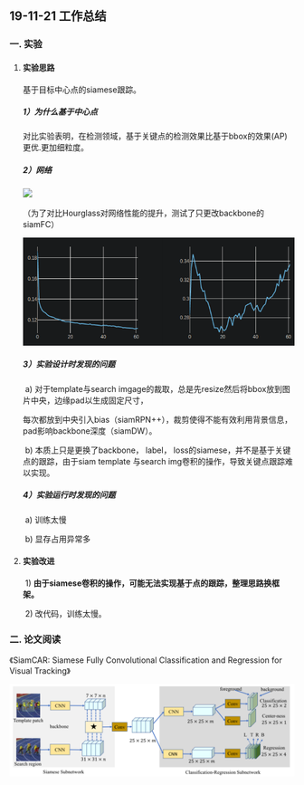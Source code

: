 ## 19-11-21 工作总结

### 一. 实验

1. #### 实验思路

   基于目标中心点的siamese跟踪。

   ##### 1）为什么基于中心点

   ​	对比实验表明，在检测领域，基于关键点的检测效果比基于bbox的效果(AP)更优.更加细粒度。

   ##### 2）网络

   ![](../image/实验网络.png)

   ​	（为了对比Hourglass对网络性能的提升，测试了只更改backbone的siamFC）

   ![](../image/loss.png)

   ##### 3）实验设计时发现的问题

   ​	a) 对于template与search imgage的裁取，总是先resize然后将bbox放到图片中央，边缘pad以生成固定尺寸，

   每次都放到中央引入bias（siamRPN++），裁剪使得不能有效利用背景信息，pad影响backbone深度（siamDW）。

   ​	b) 本质上只是更换了backbone， label， loss的siamese，并不是基于关键点的跟踪，由于siam template 与search img卷积的操作，导致关键点跟踪难以实现。

   ##### 4）实验运行时发现的问题

   ​	a) 训练太慢

   ​	b) 显存占用异常多

2. #### 实验改进

   ​	1) **由于siamese卷积的操作，可能无法实现基于点的跟踪，整理思路换框架。**

   ​	2) 改代码，训练太慢。



### 二. 论文阅读

《SiamCAR: Siamese Fully Convolutional Classification and Regression for Visual Tracking》

![](../image/siamCAR.png)
